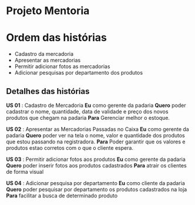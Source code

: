 # Projeto Mentoria

# **Ordem das histórias**

 - Cadastro da mercadoria
 - Apresentar as mercadorias
 - Permitir adicionar fotos as mercadorias
 - Adicionar pesquisas por departamento dos produtos
 


## Detalhes das histórias


**US 01** : Cadastro de Mercadoria
**Eu** como gerente da padaria
**Quero** poder cadastrar o nome, quantidade, data de validade e preço dos novos produtos que chegam na padaria
**Para** Gerenciar melhor o estoque.



**US 02** : Apresentar as Mercadorias Passadas no Caixa
**Eu** como gerente da padaria
**Quero** poder ver na tela o nome, valor e quantidade dos produtos que estou passando na registradora.
**Para** Poder garantir que os valores e produtos estao corretos com o que o cliente espera.



**US 03** : Permitir adicionar fotos aos produtos
**Eu** como gerente da padaria
**Quero** poder inserir fotos aos produtos cadastrados
**Para** atrair os clientes de forma visual



**US 04** : Adicionar pesquisa por departamento
**Eu** como cliente da padaria
**Quero** poder pesquisar por departamento os produtos cadastrados na loja
**Para** facilitar a busca de determinado produto
